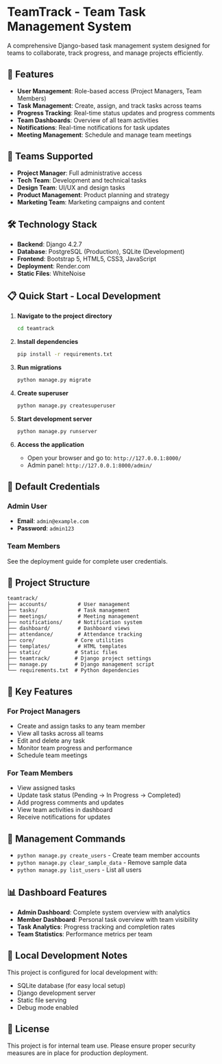 # TeamTrack - Team Task Management System

A comprehensive Django-based task management system designed for teams to collaborate, track progress, and manage projects efficiently.

## 🚀 Features

- **User Management**: Role-based access (Project Managers, Team Members)
- **Task Management**: Create, assign, and track tasks across teams
- **Progress Tracking**: Real-time status updates and progress comments
- **Team Dashboards**: Overview of all team activities
- **Notifications**: Real-time notifications for task updates
- **Meeting Management**: Schedule and manage team meetings

## 👥 Teams Supported

- **Project Manager**: Full administrative access
- **Tech Team**: Development and technical tasks
- **Design Team**: UI/UX and design tasks
- **Product Management**: Product planning and strategy
- **Marketing Team**: Marketing campaigns and content

## 🛠️ Technology Stack

- **Backend**: Django 4.2.7
- **Database**: PostgreSQL (Production), SQLite (Development)
- **Frontend**: Bootstrap 5, HTML5, CSS3, JavaScript
- **Deployment**: Render.com
- **Static Files**: WhiteNoise

## 📋 Quick Start - Local Development

1. **Navigate to the project directory**
   ```bash
   cd teamtrack
   ```

2. **Install dependencies**
   ```bash
   pip install -r requirements.txt
   ```

3. **Run migrations**
   ```bash
   python manage.py migrate
   ```

4. **Create superuser**
   ```bash
   python manage.py createsuperuser
   ```

5. **Start development server**
   ```bash
   python manage.py runserver
   ```

6. **Access the application**
   - Open your browser and go to: `http://127.0.0.1:8000/`
   - Admin panel: `http://127.0.0.1:8000/admin/`

## 🔐 Default Credentials

### Admin User
- **Email**: `admin@example.com`
- **Password**: `admin123`

### Team Members
See the deployment guide for complete user credentials.

## 📁 Project Structure

```
teamtrack/
├── accounts/          # User management
├── tasks/             # Task management
├── meetings/          # Meeting management
├── notifications/     # Notification system
├── dashboard/         # Dashboard views
├── attendance/        # Attendance tracking
├── core/             # Core utilities
├── templates/         # HTML templates
├── static/           # Static files
├── teamtrack/        # Django project settings
├── manage.py         # Django management script
└── requirements.txt  # Python dependencies
```

## 🎯 Key Features

### For Project Managers
- Create and assign tasks to any team member
- View all tasks across all teams
- Edit and delete any task
- Monitor team progress and performance
- Schedule team meetings

### For Team Members
- View assigned tasks
- Update task status (Pending → In Progress → Completed)
- Add progress comments and updates
- View team activities in dashboard
- Receive notifications for updates

## 🔧 Management Commands

- `python manage.py create_users` - Create team member accounts
- `python manage.py clear_sample_data` - Remove sample data
- `python manage.py list_users` - List all users

## 📊 Dashboard Features

- **Admin Dashboard**: Complete system overview with analytics
- **Member Dashboard**: Personal task overview with team visibility
- **Task Analytics**: Progress tracking and completion rates
- **Team Statistics**: Performance metrics per team

## 🚀 Local Development Notes

This project is configured for local development with:
- SQLite database (for easy local setup)
- Django development server
- Static file serving
- Debug mode enabled

## 📄 License

This project is for internal team use. Please ensure proper security measures are in place for production deployment.
